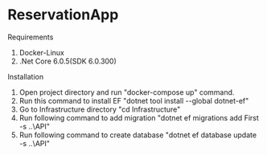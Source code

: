# ReservationApp

Requirements
1. Docker-Linux
2. .Net Core 6.0.5(SDK 6.0.300)

Installation

1. Open project directory and run "docker-compose up" command.
2. Run this command to install EF "dotnet tool install --global dotnet-ef"
3. Go to Infrastructure directory "cd Infrastructure"
4. Run following command to add migration "dotnet ef migrations add First -s ..\API"
5. Run following command to create database "dotnet ef database update -s ..\API"
